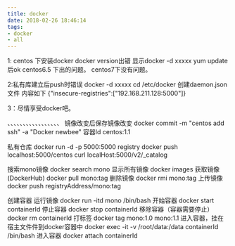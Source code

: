 ```yaml
---
title: docker
date: 2018-02-26 18:46:14
tags: 
- docker
- all
---
```


1: centos 下安装docker
docker version出错
显示docker -d xxxxx
yum update 后ok centos6.5 下出的问题。
centos7下没有问题。

2:私有库建立后push时错误 docker -d xxxxx
cd /etc/docker 创建daemon.json文件
内容如下
{"insecure-registries":["192.168.211.128:5000"]}

3：尽情享受docker吧。

、、、、、、、、、、、、、、、、、
镜像改变后保存镜像改变
docker commit -m "centos add ssh" -a "Docker newbee" 容器Id centos:1.1

私有仓库
docker run -d -p 5000:5000 registry
docker push localhost:5000/centos
curl localHost:5000/v2/_catalog

搜索mono镜像
docker search mono
显示所有镜像
docker images
获取镜像(DockerHub)
docker pull mono:tag
删除镜像
docker rmi mono:tag
上传镜像
docker push registryAddress/mono:tag


创建容器 运行镜像
docker run -itd mono /bin/bash
开始容器
docker start containerId
停止容器
docker stop containerId
移除容器（容器需要停止）
docker rm containerId 
打标签
docker tag mono:1.0 mono:1.1
进入容器，挂在宿主文件件到docker容器中
docker exec -it -v /root/data:/data containerId /bin/bash
进入容器
docker attach containerId
